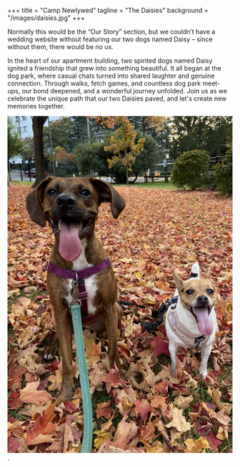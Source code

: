 +++ 
title = "Camp Newlywed" 
tagline = "The Daisies" 
background = "/images/daisies.jpg"
+++

Normally this would be the “Our Story” section, but we couldn’t have a wedding website without featuring our two dogs named Daisy – since without them, there would be no us. 

In the heart of our apartment building, two spirited dogs named Daisy ignited a friendship that grew into something beautiful. It all began at the dog park, where casual chats turned into shared laughter and genuine connection. Through walks, fetch games, and countless dog park meet-ups, our bond deepened, and a wonderful journey unfolded. Join us as we celebrate the unique path that our two Daisies paved, and let's create new memories together.

![Fall Daisies](https://github.com/Akerman/campnewlywed/blob/main/static/images/fall-daisies.jpg?raw=true)
.
